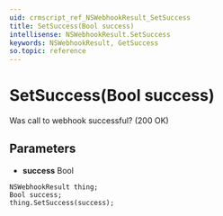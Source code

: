 ```yaml
---
uid: crmscript_ref_NSWebhookResult_SetSuccess
title: SetSuccess(Bool success)
intellisense: NSWebhookResult.SetSuccess
keywords: NSWebhookResult, GetSuccess
so.topic: reference
---
```


# SetSuccess(Bool success)

Was call to webhook successful? (200 OK)

## Parameters

* **success** Bool

```crmscript
NSWebhookResult thing;
Bool success;
thing.SetSuccess(success);
```

